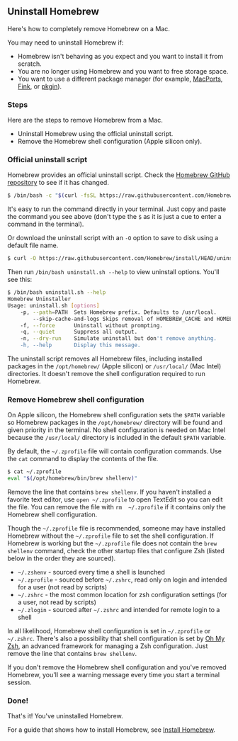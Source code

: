 ## Uninstall Homebrew

Here's how to completely remove Homebrew on a Mac.

You may need to uninstall Homebrew if:
- Homebrew isn't behaving as you expect and you want to install it from scratch.
- You are no longer using Homebrew and you want to free storage space.
- You want to use a different package manager (for example, [MacPorts](https://www.macports.org/), [Fink](https://www.finkproject.org/), or [pkgin](https://pkgin.net/)).

### Steps

Here are the steps to remove Homebrew from a Mac.
- Uninstall Homebrew using the official uninstall script.
- Remove the Homebrew shell configuration (Apple silicon only).

### Official uninstall script

Homebrew provides an official uninstall script. Check the [Homebrew GitHub repository](https://github.com/homebrew/install#uninstall-homebrew) to see if it has changed.

```bash
$ /bin/bash -c "$(curl -fsSL https://raw.githubusercontent.com/Homebrew/install/HEAD/uninstall.sh)"
```

It's easy to run the command directly in your terminal. Just copy and paste the command you see above (don't type the `$` as it is just a cue to enter a command in the terminal).

Or download the uninstall script with an `-O` option to save to disk using a default file name.

```bash
$ curl -O https://raw.githubusercontent.com/Homebrew/install/HEAD/uninstall.sh
```

Then run `/bin/bash uninstall.sh --help` to view uninstall options. You'll see this:

```bash
$ /bin/bash uninstall.sh --help
Homebrew Uninstaller
Usage: uninstall.sh [options]
    -p, --path=PATH  Sets Homebrew prefix. Defaults to /usr/local.
        --skip-cache-and-logs Skips removal of HOMEBREW_CACHE and HOMEBREW_LOGS.
    -f, --force      Uninstall without prompting.
    -q, --quiet      Suppress all output.
    -n, --dry-run    Simulate uninstall but don't remove anything.
    -h, --help       Display this message.
```

The uninstall script removes all Homebrew files, including installed packages in the `/opt/homebrew/` (Apple silicon) or `/usr/local/` (Mac Intel) directories. It doesn't remove the shell configuration required to run Homebrew.

### Remove Homebrew shell configuration

On Apple silicon, the Homebrew shell configuration sets the `$PATH` variable so Homebrew packages in the `/opt/homebrew/`  directory will be found and given priority in the terminal. No shell configuration is needed on Mac Intel because the `/usr/local/` directory is included in the default `$PATH` variable.

By default, the `~/.zprofile` file will contain configuration commands. Use the `cat` command to display the contents of the file.

```bash
$ cat ~/.zprofile
eval "$(/opt/homebrew/bin/brew shellenv)"
```

Remove the line that contains `brew shellenv`. If you haven't installed a favorite text editor, use `open ~/.zprofile` to open TextEdit so you can edit the file. You can remove the file with `rm  ~/.zprofile` if it contains only the Homebrew shell configuration.

Though the `~/.zprofile` file is recommended, someone may have installed Homebrew without the `~/.zprofile` file to set the shell configuration. If Homebrew is working but the `~/.zprofile` file does not contain the `brew shellenv` command, check the other startup files that configure Zsh (listed below in the order they are sourced).
- `~/.zshenv` - sourced every time a shell is launched
- `~/.zprofile` - sourced before `~/.zshrc`, read only on login and intended for a user (not read by scripts)
- `~/.zshrc` - the most common location for zsh configuration settings (for a user, not read by scripts)
- `~/.zlogin` - sourced after `~/.zshrc` and intended for remote login to a shell

In all likelihood, Homebrew shell configuration is set in `~/.zprofile` or  `~/.zshrc`. There's also a possibility that shell configuration is set by [Oh My Zsh](https://ohmyz.sh/), an advanced framework for managing a Zsh configuration. Just remove the line that contains `brew shellenv`.

If you don't remove the Homebrew shell configuration and you've removed Homebrew, you'll see a warning message every time you start a terminal session.

### Done!

That's it! You've uninstalled Homebrew.

For a guide that shows how to install Homebrew, see [Install Homebrew](/homebrew/index.html).

